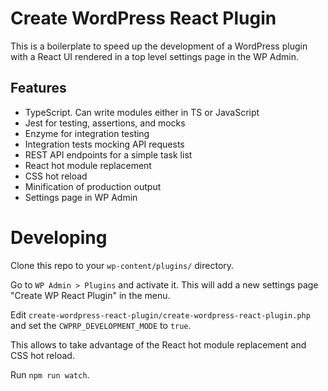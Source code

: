 # Create WordPress React Plugin

This is a boilerplate to speed up the development of a WordPress plugin with a React UI rendered in a top level settings page in the WP Admin.

## Features

- TypeScript. Can write modules either in TS or JavaScript
- Jest for testing, assertions, and mocks
- Enzyme for integration testing
- Integration tests mocking API requests
- REST API endpoints for a simple task list
- React hot module replacement
- CSS hot reload
- Minification of production output
- Settings page in WP Admin

# Developing

Clone this repo to your `wp-content/plugins/` directory.

Go to `WP Admin > Plugins` and activate it. This will add a new settings page "Create WP React Plugin" in the menu.

Edit `create-wordpress-react-plugin/create-wordpress-react-plugin.php` and set the `CWPRP_DEVELOPMENT_MODE` to `true`.

This allows to take advantage of the React hot module replacement and CSS hot reload.

Run `npm run watch`.

